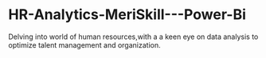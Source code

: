 # HR-Analytics-MeriSkill---Power-Bi
Delving into world of human resources,with a a keen eye on data analysis to optimize talent management and organization.
